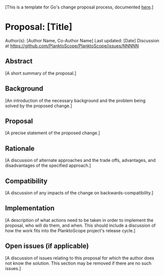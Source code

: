 [This is a template for Go's change proposal process, documented
[here](../README.md).]

# Proposal: [Title]

Author(s): [Author Name, Co-Author Name]
Last updated: [Date]
Discussion at <https://github.com/PlanktoScope/PlanktoScope/issues/NNNNN>

## Abstract

[A short summary of the proposal.]

## Background

[An introduction of the necessary background and the problem being solved by the
proposed change.]

## Proposal

[A precise statement of the proposed change.]

## Rationale

[A discussion of alternate approaches and the trade offs, advantages, and
disadvantages of the specified approach.]

## Compatibility

[A discussion of any impacts of the change on backwards-compatibility.]

## Implementation

[A description of what actions need to be taken in order to implement the
proposal, who will do them, and when.
This should include a discussion of how the work fits into the PlanktoScope
project's release cycle.]

## Open issues (if applicable)

[A discussion of issues relating to this proposal for which the author does not
know the solution. This section may be removed if there are no such issues.]
